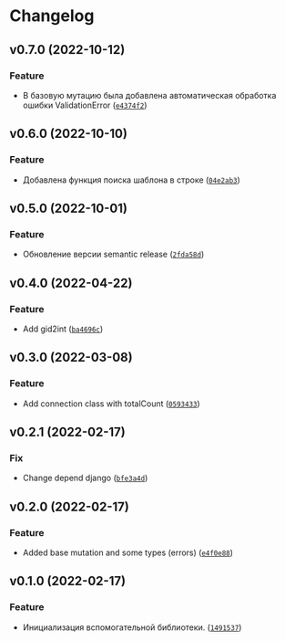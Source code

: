 # Changelog

<!--next-version-placeholder-->

## v0.7.0 (2022-10-12)
### Feature
* В базовую мутацию была добавлена автоматическая обработка ошибки ValidationError ([`e4374f2`](https://github.com/devind-team/devind-django-helpers/commit/e4374f2f27d314b8d6bee46af710d2ee663ee863))

## v0.6.0 (2022-10-10)
### Feature
* Добавлена функция поиска шаблона в строке ([`04e2ab3`](https://github.com/devind-team/devind-django-helpers/commit/04e2ab375e6c7218e08743f6174a2197b5a26251))

## v0.5.0 (2022-10-01)
### Feature
* Обновление версии semantic release ([`2fda58d`](https://github.com/devind-team/devind-django-helpers/commit/2fda58dd02386ce69f3431e6bae5cfabd10be202))

## v0.4.0 (2022-04-22)
### Feature
* Add gid2int ([`ba4696c`](https://github.com/devind-team/devind-django-helpers/commit/ba4696c4755495f4fec25368f702e91bc7c8804b))

## v0.3.0 (2022-03-08)
### Feature
* Add connection class with totalCount ([`0593433`](https://github.com/devind-team/devind-django-helpers/commit/059343305d717588de68a8a201401c93d2cbd600))

## v0.2.1 (2022-02-17)
### Fix
* Change depend django ([`bfe3a4d`](https://github.com/devind-team/devind-django-helpers/commit/bfe3a4d28861d18a60cac7c642ec16f11f66d57c))

## v0.2.0 (2022-02-17)
### Feature
* Added base mutation and some types (errors) ([`e4f0e88`](https://github.com/devind-team/devind-django-helpers/commit/e4f0e889c3415b9b18a8cc8bb74c445bb14e9da3))

## v0.1.0 (2022-02-17)
### Feature
* Инициализация вспомогательной библиотеки. ([`1491537`](https://github.com/devind-team/devind-django-helpers/commit/1491537fe708f5775ecc58058dd07bace18f38ad))
